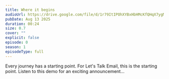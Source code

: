```yaml
---
title: Where it begins
audioUrl: https://drive.google.com/file/d/1r79ItIPOhXYBxHbHMcKfQHqX7ygMH1kW/view?usp=drive_link
pubDate: Aug 13 2025
duration: 00:24
size: 0.7
cover: ""
explicit: false
episode: 0
season: 1
episodeType: full
---
```

Every journey has a starting point. For Let's Talk Email, this is the starting point. Listen to this demo for an exciting announcement...